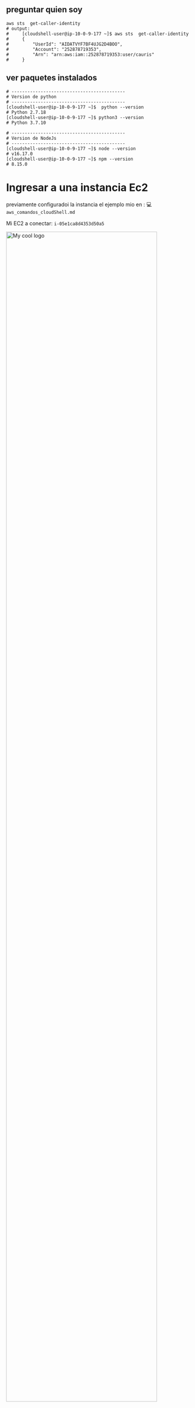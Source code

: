 ## preguntar quien soy
```shell
aws sts  get-caller-identity
# output:
#     [cloudshell-user@ip-10-0-9-177 ~]$ aws sts  get-caller-identity
#     {
#         "UserId": "AIDATVYF7BF4UJG2D4BOO",
#         "Account": "252878719353",
#         "Arn": "arn:aws:iam::252878719353:user/cauris"
#     }  

```

## ver paquetes instalados
```shell
# -------------------------------------------
# Version de python
# -------------------------------------------
[cloudshell-user@ip-10-0-9-177 ~]$  python --version
# Python 2.7.18
[cloudshell-user@ip-10-0-9-177 ~]$ python3 --version
# Python 3.7.10

# -------------------------------------------
# Version de NodeJs
# -------------------------------------------
[cloudshell-user@ip-10-0-9-177 ~]$ node --version
# v16.17.0
[cloudshell-user@ip-10-0-9-177 ~]$ npm --version
# 8.15.0
```

# Ingresar a una  instancia Ec2
previamente configuradoi la instancia el ejemplo mio en : 💻  `aws_comandos_cloudShell.md`

Mi EC2 a conectar:  `i-05e1ca8d4353d50a5`

<img width="90%" src="https://i.imgur.com/zYL9sUI.png" alt="My cool logo"/>

-- --

### instalaremso un Plugin de session amanger para ala consola 
- https://docs.aws.amazon.com/es_es/systems-manager/latest/userguide/session-manager-working-with-install-plugin.html

```shell
# :::1 descargar
curl "https://s3.amazonaws.com/session-manager-downloads/plugin/latest/linux_64bit/session-manager-plugin.rpm" -o "session-manager-plugin.rpm"
# :::2 instalar
sudo yum install -y session-manager-plugin.rpm
```

ahora  ingresamos el comnado desde la misma zona de disponibilidad

```shell
aws ssm start-session --target  i-05e1ca8d4353d50a5

# ya dentro ingresamos  como root
sudo -i

```
<img width="90%" src="https://i.imgur.com/p2MtWYQ.png" alt="My cool logo"/>

-- --
<img width="90%" src="https://i.imgur.com/T5CJMoN.png" alt="My cool logo"/>

-- --

#
